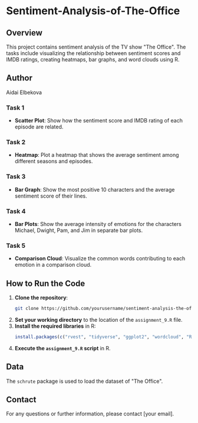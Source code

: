 # Sentiment-Analysis-of-The-Office

## Overview
This project contains sentiment analysis of the TV show "The Office". The tasks include visualizing the relationship between sentiment scores and IMDB ratings, creating heatmaps, bar graphs, and word clouds using R.

## Author
Aidai Elbekova

### Task 1
- **Scatter Plot**: Show how the sentiment score and IMDB rating of each episode are related.

### Task 2
- **Heatmap**: Plot a heatmap that shows the average sentiment among different seasons and episodes.

### Task 3
- **Bar Graph**: Show the most positive 10 characters and the average sentiment score of their lines.

### Task 4
- **Bar Plots**: Show the average intensity of emotions for the characters Michael, Dwight, Pam, and Jim in separate bar plots.

### Task 5
- **Comparison Cloud**: Visualize the common words contributing to each emotion in a comparison cloud.

## How to Run the Code

1. **Clone the repository**:
    ```sh
    git clone https://github.com/yourusername/sentiment-analysis-the-office.git
    ```
2. **Set your working directory** to the location of the `assignment_9.R` file.
3. **Install the required libraries** in R:
    ```R
    install.packages(c("rvest", "tidyverse", "ggplot2", "wordcloud", "RColorBrewer", "tidytext", "textdata", "dplyr"))
    ```
4. **Execute the `assignment_9.R` script** in R.

## Data
The `schrute` package is used to load the dataset of "The Office".

## Contact
For any questions or further information, please contact [your email].
